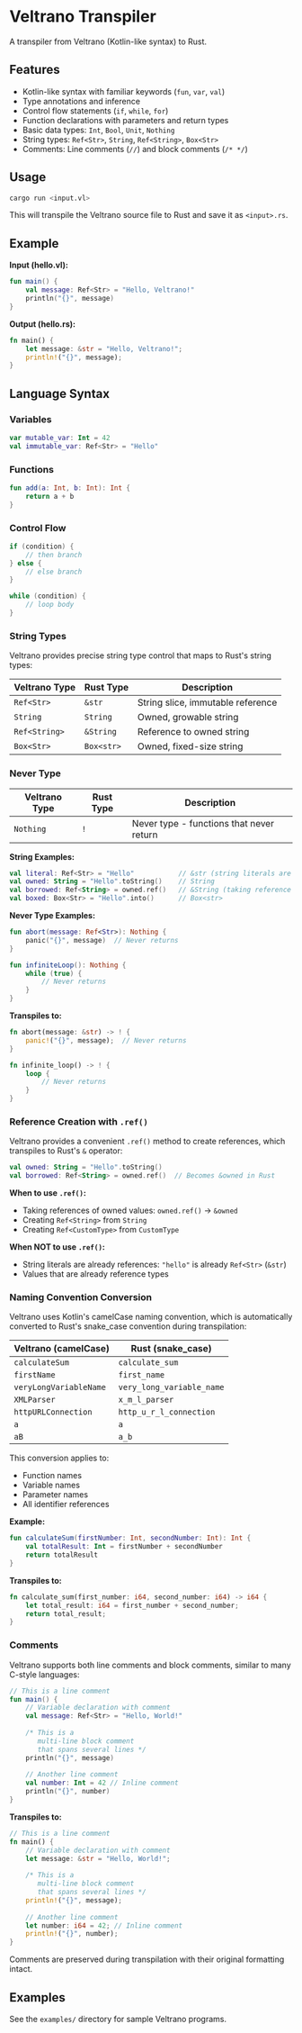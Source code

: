 # Veltrano Transpiler

A transpiler from Veltrano (Kotlin-like syntax) to Rust.

## Features

- Kotlin-like syntax with familiar keywords (`fun`, `var`, `val`)
- Type annotations and inference
- Control flow statements (`if`, `while`, `for`)
- Function declarations with parameters and return types
- Basic data types: `Int`, `Bool`, `Unit`, `Nothing`
- String types: `Ref<Str>`, `String`, `Ref<String>`, `Box<Str>`
- Comments: Line comments (`//`) and block comments (`/* */`)

## Usage

```bash
cargo run <input.vl>
```

This will transpile the Veltrano source file to Rust and save it as `<input>.rs`.

## Example

**Input (hello.vl):**
```kotlin
fun main() {
    val message: Ref<Str> = "Hello, Veltrano!"
    println("{}", message)
}
```

**Output (hello.rs):**
```rust
fn main() {
    let message: &str = "Hello, Veltrano!";
    println!("{}", message);
}
```

## Language Syntax

### Variables
```kotlin
var mutable_var: Int = 42
val immutable_var: Ref<Str> = "Hello"
```

### Functions
```kotlin
fun add(a: Int, b: Int): Int {
    return a + b
}
```

### Control Flow
```kotlin
if (condition) {
    // then branch
} else {
    // else branch
}

while (condition) {
    // loop body
}
```

### String Types

Veltrano provides precise string type control that maps to Rust's string types:

| Veltrano Type | Rust Type | Description |
|---------------|-----------|-------------|
| `Ref<Str>` | `&str` | String slice, immutable reference |
| `String` | `String` | Owned, growable string |
| `Ref<String>` | `&String` | Reference to owned string |
| `Box<Str>` | `Box<str>` | Owned, fixed-size string |

### Never Type

| Veltrano Type | Rust Type | Description |
|---------------|-----------|-------------|
| `Nothing` | `!` | Never type - functions that never return |

**String Examples:**
```kotlin
val literal: Ref<Str> = "Hello"           // &str (string literals are already references)
val owned: String = "Hello".toString()    // String
val borrowed: Ref<String> = owned.ref()   // &String (taking reference with .ref() method)
val boxed: Box<Str> = "Hello".into()      // Box<str>
```

**Never Type Examples:**
```kotlin
fun abort(message: Ref<Str>): Nothing {
    panic("{}", message)  // Never returns
}

fun infiniteLoop(): Nothing {
    while (true) {
        // Never returns
    }
}
```

**Transpiles to:**
```rust
fn abort(message: &str) -> ! {
    panic!("{}", message);  // Never returns
}

fn infinite_loop() -> ! {
    loop {
        // Never returns
    }
}
```

### Reference Creation with `.ref()`

Veltrano provides a convenient `.ref()` method to create references, which transpiles to Rust's `&` operator:

```kotlin
val owned: String = "Hello".toString()
val borrowed: Ref<String> = owned.ref()  // Becomes &owned in Rust
```

**When to use `.ref()`:**
- Taking references of owned values: `owned.ref()` → `&owned`
- Creating `Ref<String>` from `String`
- Creating `Ref<CustomType>` from `CustomType`

**When NOT to use `.ref()`:**
- String literals are already references: `"hello"` is already `Ref<Str>` (`&str`)
- Values that are already reference types

### Naming Convention Conversion

Veltrano uses Kotlin's camelCase naming convention, which is automatically converted to Rust's snake_case convention during transpilation:

| Veltrano (camelCase) | Rust (snake_case) |
|---------------------|-------------------|
| `calculateSum` | `calculate_sum` |
| `firstName` | `first_name` |
| `veryLongVariableName` | `very_long_variable_name` |
| `XMLParser` | `x_m_l_parser` |
| `httpURLConnection` | `http_u_r_l_connection` |
| `a` | `a` |
| `aB` | `a_b` |

This conversion applies to:
- Function names
- Variable names  
- Parameter names
- All identifier references

**Example:**
```kotlin
fun calculateSum(firstNumber: Int, secondNumber: Int): Int {
    val totalResult: Int = firstNumber + secondNumber
    return totalResult
}
```

**Transpiles to:**
```rust
fn calculate_sum(first_number: i64, second_number: i64) -> i64 {
    let total_result: i64 = first_number + second_number;
    return total_result;
}
```

### Comments

Veltrano supports both line comments and block comments, similar to many C-style languages:

```kotlin
// This is a line comment
fun main() {
    // Variable declaration with comment
    val message: Ref<Str> = "Hello, World!"
    
    /* This is a
       multi-line block comment
       that spans several lines */
    println("{}", message)
    
    // Another line comment
    val number: Int = 42 // Inline comment
    println("{}", number)
}
```

**Transpiles to:**
```rust
// This is a line comment
fn main() {
    // Variable declaration with comment
    let message: &str = "Hello, World!";
    
    /* This is a
       multi-line block comment
       that spans several lines */
    println!("{}", message);
    
    // Another line comment
    let number: i64 = 42; // Inline comment
    println!("{}", number);
}
```

Comments are preserved during transpilation with their original formatting intact.

## Examples

See the `examples/` directory for sample Veltrano programs.

